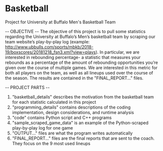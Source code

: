 # Basketball
Project for University at Buffalo Men's Basketball Team

-- OBJECTIVE --
The objective of this project is to pull some statistics regarding the University at Buffalo’s Men’s basketball team by scraping our team website’s play-by-play log (example: http://www.ubbulls.com/sports/mbkb/2018-19/boxscores/20181218_fsn3.xml?view=plays). In particular, we are interested in rebounding percentage- a statistic that measures your rebounds as a percentage of the amount of rebounding opportunities you’re given over the course of multiple games. We are interested in this metric for both all players on the team, as well as all lineups used over the course of the season. The results are contained in the "FINAL_REPORT..." files.

-- PROJECT PARTS --
1. "basketball_details" describes the motivation from the basketball team for each statistic calculated in this project
2. "programming_details" contains descriptions of the coding implementation, design considerations, and runtime analysis
3. "code" contains Python script and C++ programs
4. "sample_scraped_game_data" is an example of the Python-scraped play-by-play log for one game
5. "OUTPUT..." files are what the program writes automatically
6. "FINAL_REPORT..." files are the final reports that are sent to the coach. They focus on the 9 most used lineups
